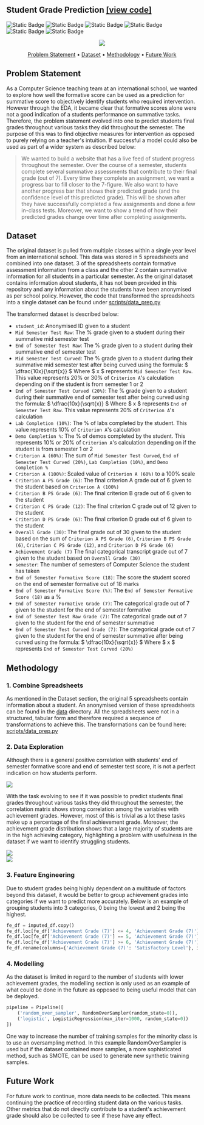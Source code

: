 ## Student Grade Prediction [[view code]](https://github.com/ejml1/Student-Grade-Analysis/blob/master/notebooks/eda.ipynb) 

![Static Badge](https://img.shields.io/badge/Python-3.13.5-green)
![Static Badge](https://img.shields.io/badge/pandas-2.3.1-orange)
![Static Badge](https://img.shields.io/badge/matplotlib-3.10.3-orange)
![Static Badge](https://img.shields.io/badge/seaborn-0.13.2-orange)
![Static Badge](https://img.shields.io/badge/scikit--learn-1.7.1-orange)
![Static Badge](https://img.shields.io/badge/imbalanced--learn-0.14.0-orange)

<p align ="center">
    <img src="images/ib.png">
</p>

<p align="center">
    <a href="#Problem Statement">Problem Statement</a> •
    <a href="#Dataset">Dataset</a> •
    <a href="#Methodology">Methodology</a> •
    <a href="#Future Work">Future Work</a>
</p>

<a id = 'Problem Statement'></a>
## Problem Statement
As a Computer Science teaching team at an international school, we wanted to explore how well the formative score can be used as a prediction for summative score to objectively identify students who required intervention. However through the EDA, it became clear that formative scores alone were not a good indication of a students performance on summative tasks. Therefore, the problem statement evolved into one to predict students final grades throughout various tasks they did throughout the semester. The purpose of this was to find objective measures for intervention as opposed to purely relying on a teacher's intuition. If successful a model could also be used as part of a wider system as described below:

> We wanted to build a website that has a live feed of student progress throughout the semester. Over the course of a semester, students complete several summative assessments that contribute to their final grade (out of 7). Every time they complete an assignment, we want a progress bar to fill closer to the 7-figure. We also want to have another progress bar that shows their predicted grade (and the confidence level of this predicted grade). This will be shown after they have successfully completed a few assignments and done a few in-class tests. Moreover, we want to show a trend of how their predicted grades change over time after completing assignments.

<a id = 'Dataset'></a>
## Dataset
The original dataset is pulled from multiple classes within a single year level from an international school. This data was stored in 5 spreadsheets and combined into one dataset. 3 of the spreadsheets contain formative assessment information from a class and the other 2 contain summative information for all students in a particular semester. As the original dataset contains information about students, it has not been provided in this repository and any information about the students have been anonymised as per school policy. However, the code that transformed the spreadsheets into a single dataset can be found under [scripts/data_prep.py](https://github.com/ejml1/Student-Grade-Analysis/blob/master/scripts/data_prep.py)

The transformed dataset is described below: 
- `student_id`: Anonymised ID given to a student
- `Mid Semester Test Raw`: The % grade given to a student during their summative mid semester test
- `End of Semester Test Raw`: The % grade given to a student during their summative end of semester test
- `Mid Semester Test Curved`: The % grade given to a student during their summative mid semester test after being curved using the formula: $ \dfrac{10x}{\sqrt{x}} $ Where $ x $ represents  `Mid Semester Test Raw`. This value represents 20% or 30% of `Criterion A`'s calculation depending on if the student is from semester 1 or 2
- `End of Semester Test Curved (20%)`: The % grade given to a student during their summative end of semester test after being curved using the formula: $ \dfrac{10x}{\sqrt{x}} $ Where $ x $ represents `End of Semester Test Raw`. This value represents 20% of `Criterion A`'s calculation
- `Lab Completion (10%)`: The % of labs completed by the student. This value represents 10% of `Criterion A`'s calculation
- `Demo Completion %`: The % of demos completed by the student. This represents 10% or 20% of `Criterion A`'s calculation depending on if the student is from semester 1 or 2
- `Criterion A (60%)`: The sum of `Mid Semester Test Curved`, `End of Semester Test Curved (20%)`, `Lab Completion (10%)`, and `Demo Completion %`
- `Criterion A (100%)`: Scaled value of `Criterion A (60%)` to a 100% scale
- `Criterion A PS Grade (6)`: The final criterion A grade out of 6 given to the student based on `Criterion A (100%)`
- `Criterion B PS Grade (6)`: The final criterion B grade out of 6 given to the student
- `Criterion C PS Grade (12)`: The final criterion C grade out of 12 given to the student
- `Criterion D PS Grade (6)`: The final criterion D grade out of 6 given to the student
- `Overall Grade (30)`: The final grade out of 30 given to the student based on the sum of `Criterion A PS Grade (6)`, `Criterion B PS Grade (6)`, `Criterion C PS Grade (12)`, and `Criterion D PS Grade (6)`
- `Achievement Grade (7)` The final categorical transcript grade out of 7 given to the student based on `Overall Grade (30)`
- `semester`: The number of semesters of Computer Science the student has taken
- `End of Semester Formative Score (18)`: The score the student scored on the end of semester formative out of 18 marks
- `End of Semester Formative Score (%)`: The `End of Semester Formative Score (18)` as a %
- `End of Semester Formative Grade (7)`: The categorical grade out of 7 given to the student for the end of semester formative
- `End of Semester Test Raw Grade (7)`: The categorical grade out of 7 given to the student for the end of semester summative
- `End of Semester Test Curved Grade (7)`: The categorical grade out of 7 given to the student for the end of semester summative after being curved using the formula: $ \dfrac{10x}{\sqrt{x}} $ Where $ x $ represents `End of Semester Test Curved (20%)`

<a id ='Methodology'></a>
## Methodology

### 1. Combine Spreadsheets


As mentioned in the Dataset section, the original 5 spreadsheets contain information about a student. An anonymised version of these spreadsheets can be found in the [data](https://github.com/ejml1/Student-Grade-Analysis/blob/master/data) directory. All the spreadsheets were not in a structured, tabular form and therefore required a sequence of transformations to achieve this. The transformations can be found here: [scripts/data_prep.py](https://github.com/ejml1/Student-Grade-Analysis/blob/master/scripts/data_prep.py)

### 2. Data Exploration

Although there is a general positive correlation with students' end of semester formative score and end of semester test score, it is not a perfect indication on how students perform.

<img src="images/eos_formative_summative_regression.png">
<br>

With the task evolving to see if it was possible to predict students final grades throughout various tasks they did throughout the semester, the correlation matrix shows strong correlation among the variables with achievement grades. However, most of this is trivial as a lot these tasks make up a percentage of the final achievement grade. Moreover, the achievement grade distribution shows that a large majority of students are in the high achieving category, highlighting a problem with usefulness in the dataset if we want to identify struggling students.

<img src="images/correlation_matrix.png">
<br>

<img src="images/grade_distribution.png">
<br>

### 3. Feature Engineering 

Due to student grades being highly dependent on a multitude of factors beyond this dataset, it would be better to group achievement grades into categories if we want to predict more accurately. Below is an example of grouping students into 3 categories, 0 being the lowest and 2 being the highest.

```Python
fe_df = imputed_df.copy()
fe_df.loc[fe_df['Achievement Grade (7)'] <= 4, 'Achievement Grade (7)'] = 0
fe_df.loc[fe_df['Achievement Grade (7)'] == 5, 'Achievement Grade (7)'] = 1
fe_df.loc[fe_df['Achievement Grade (7)'] >= 6, 'Achievement Grade (7)'] = 2
fe_df.rename(columns={'Achievement Grade (7)': 'Satisfactory Level'}, inplace=True)
```

### 4. Modelling

As the dataset is limited in regard to the number of students with lower achievement grades, the modelling section is only used as an example of what could be done in the future as opposed to being useful model that can be deployed. 

```Python
pipeline = Pipeline([
    ('random_over_sampler', RandomOverSampler(random_state=0)),
    ('logistic', LogisticRegression(max_iter=1000, random_state=0))
])
```

One way to increase the number of training samples for the minority class is to use an oversampling method. In this example RandomOverSampler is used but if the dataset contained more samples, a more sophisticated method, such as SMOTE, can be used to generate new synthetic training samples.

<a id = 'Future Work'></a>
## Future Work

For future work to continue, more data needs to be collected. This means continuing the practice of recording student data on the various tasks. Other metrics that do not directly contribute to a student's achievement grade should also be collected to see if these have any effect.